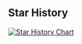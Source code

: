 ## Star History

[![Star History Chart](https://api.star-history.com/svg?repos=The-Blooket-Community/Blooket-Hacks-made-by-Minesraft2&type=Date)](https://star-history.com/#The-Blooket-Community/Blooket-Hacks-made-by-Minesraft2&Date)
